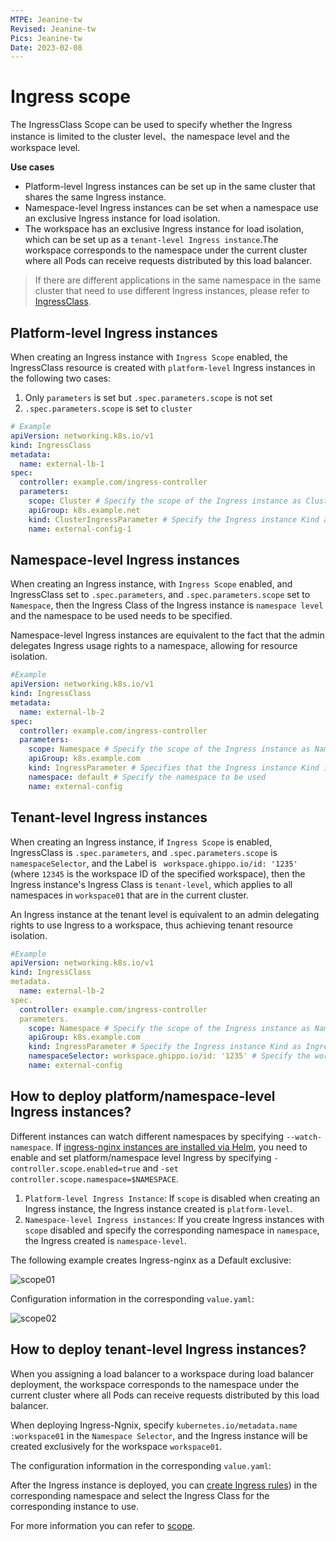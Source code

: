 ```yaml
---
MTPE: Jeanine-tw
Revised: Jeanine-tw
Pics: Jeanine-tw
Date: 2023-02-08
---
```


# Ingress scope

The IngressClass Scope can be used to specify whether the Ingress instance is limited to the cluster level、the namespace level and the workspace level.

**Use cases**

* Platform-level Ingress instances can be set up in the same cluster that shares the same Ingress instance.
* Namespace-level Ingress instances can be set when a namespace use an exclusive Ingress instance for load isolation.
* The workspace has an exclusive Ingress instance for load isolation, which can be set up as a `tenant-level Ingress instance`.The workspace corresponds to the namespace under the current cluster where all Pods can receive requests distributed by this load balancer.

> If there are different applications in the same namespace in the same cluster that need to use different Ingress instances, please refer to [IngressClass](ingressclass.md).

## Platform-level Ingress instances

When creating an Ingress instance with `Ingress Scope` enabled, the IngressClass resource is created with `platform-level` Ingress instances in the following two cases:

1. Only `parameters` is set but `.spec.parameters.scope` is not set
2. `.spec.parameters.scope` is set to `cluster`

```yaml
# Example
apiVersion: networking.k8s.io/v1
kind: IngressClass
metadata:
  name: external-lb-1
spec:
  controller: example.com/ingress-controller
  parameters:
    scope: Cluster # Specify the scope of the Ingress instance as Cluster
    apiGroup: k8s.example.net
    kind: ClusterIngressParameter # Specify the Ingress instance Kind as ClusterIngressParameter
    name: external-config-1
```

## Namespace-level Ingress instances

When creating an Ingress instance, with  `Ingress Scope` enabled, and IngressClass set to `.spec.parameters`, and `.spec.parameters.scope` set to `Namespace`, then the Ingress Class of the Ingress instance is `namespace level` and the namespace to be used needs to be specified.

Namespace-level Ingress instances are equivalent to the fact that the admin delegates Ingress usage rights to a namespace, allowing for resource isolation.

```yaml
#Example
apiVersion: networking.k8s.io/v1
kind: IngressClass
metadata:
  name: external-lb-2
spec:
  controller: example.com/ingress-controller
  parameters:
    scope: Namespace # Specify the scope of the Ingress instance as Namespace
    apiGroup: k8s.example.com
    kind: IngressParameter # Specifies that the Ingress instance Kind is IngressParameter
    namespace: default # Specify the namespace to be used
    name: external-config
```

## Tenant-level Ingress instances

When creating an Ingress instance, if `Ingress Scope` is enabled, IngressClass is `.spec.parameters`, and `.spec.parameters.scope` is `namespaceSelector`, and the Label is ` workspace.ghippo.io/id: '1235'` (where `12345` is the workspace ID of the specified workspace), then the Ingress instance's Ingress Class is `tenant-level`, which applies to all namespaces in `workspace01` that are in the current cluster.

An Ingress instance at the tenant level is equivalent to an admin delegating rights to use Ingress to a workspace, thus achieving tenant resource isolation.

```yaml
#Example
apiVersion: networking.k8s.io/v1
kind: IngressClass
metadata.
  name: external-lb-2
spec.
  controller: example.com/ingress-controller
  parameters.
    scope: Namespace # Specify the scope of the Ingress instance as Namespace
    apiGroup: k8s.example.com
    kind: IngressParameter # Specify the Ingress instance Kind as IngressParameter
    namespaceSelector: workspace.ghippo.io/id: '1235' # Specify the workspace ID to be used
    name: external-config
```

## How to deploy platform/namespace-level Ingress instances?

Different instances can watch different namespaces by specifying `--watch-namespace`.
If [ingress-nginx instances are installed via Helm](install.md), you need to enable and set platform/namespace level Ingress by specifying `-controller.scope.enabled=true` and `-set controller.scope.namespace=$NAMESPACE`.

1. `Platform-level Ingress Instance`: If `scope` is disabled when creating an Ingress instance, the Ingress instance created is `platform-level`.
2. `Namespace-level Ingress instances`: If you create Ingress instances with `scope` disabled and specify the corresponding namespace in `namespace`, the Ingress created is `namespace-level`.

The following example creates Ingress-nginx as a Default exclusive:

![scope01](https://docs.daocloud.io/daocloud-docs-images/docs/en/docs/network/images/scope01.png)

Configuration information in the corresponding `value.yaml`:

![scope02](https://docs.daocloud.io/daocloud-docs-images/docs/en/docs/network/images/scope02.png)

## How to deploy tenant-level Ingress instances?

When you assigning a load balancer to a workspace during load balancer deployment, the workspace corresponds to the namespace under the current cluster where all Pods can receive requests distributed by this load balancer.

When deploying Ingress-Ngnix, specify `kubernetes.io/metadata.name :workspace01` in the `Namespace Selector`, and the Ingress instance will be created exclusively for the workspace `workspace01`.



The configuration information in the corresponding `value.yaml`:



After the Ingress instance is deployed, you can [create Ingress rules](../../../kpanda/user-guide/services-routes/create-ingress.md)) in the corresponding namespace and select the Ingress Class for the corresponding instance to use.

For more information you can refer to [scope](https://kubernetes.github.io/ingress-nginx/deploy/#scope).
